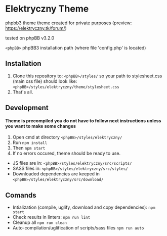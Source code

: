 # Elektryczny Theme

phpbb3 theme
theme created for private purposes (preview: https://elektryczny.tk/forum/)

tested on phpBB v3.2.0

`<phpBB>` phpBB3 installation path (where file 'config.php' is located)

## Installation

1. Clone this repository to:
	`<phpBB>/styles/`
	so your path to stylesheet.css (main css file) should look like:
	`<phpBB>/styles/elektryczny/theme/stylesheet.css`
2. That's all.

## Development

#### Theme is precompiled you do not have to follow next instructions unless you want to make some changes

1. Open cmd at directory
	`<phpBB>/styles/elektryczny/` 
2. Run
	`npm install`
3. Then
	`npm start`
4. If no errors occured, theme should be ready to use.

- JS files are in:
	`<phpBB>/styles/elektryczny/src/scripts/`
- SASS files in:
	`<phpBB>/styles/elektryczny/src/styles/`
- Downloaded dependencies are keeped in
	`<phpBB>/styles/elektryczny/src/download/`
	
## Comands

- Intialization (compile, uglify, download and copy dependencies):
	`npm start`
- Check results in linters:
	`npm run lint`
- Cleanup all 
	`npm run clean`
- Auto-compilation/uglification of scripts/sass files
	`npm run auto`
